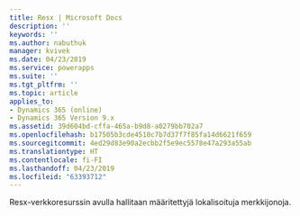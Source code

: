```yaml
---
title: Resx | Microsoft Docs
description: ''
keywords: ''
ms.author: nabuthuk
manager: kvivek
ms.date: 04/23/2019
ms.service: powerapps
ms.suite: ''
ms.tgt_pltfrm: ''
ms.topic: article
applies_to:
- Dynamics 365 (online)
- Dynamics 365 Version 9.x
ms.assetid: 39d604bd-cffa-465a-b9d8-a0279bb702a7
ms.openlocfilehash: b17505b3cde4510c7b7d37f7f85fa14d6621f659
ms.sourcegitcommit: 4ed29d83e90a2ecbb2f5e9ec5578e47a293a55ab
ms.translationtype: HT
ms.contentlocale: fi-FI
ms.lasthandoff: 04/23/2019
ms.locfileid: "63393712"
---
```

Resx-verkkoresurssin avulla hallitaan määritettyjä lokalisoituja merkkijonoja.
